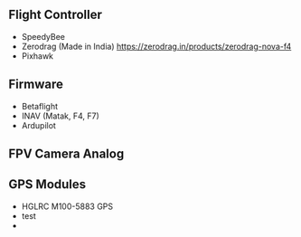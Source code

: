 ## Flight Controller
- SpeedyBee
- Zerodrag (Made in India) https://zerodrag.in/products/zerodrag-nova-f4
- Pixhawk

## Firmware
- Betaflight
- INAV (Matak, F4, F7)
- Ardupilot

## FPV Camera Analog

## GPS Modules
- HGLRC M100-5883 GPS
- test
- 


